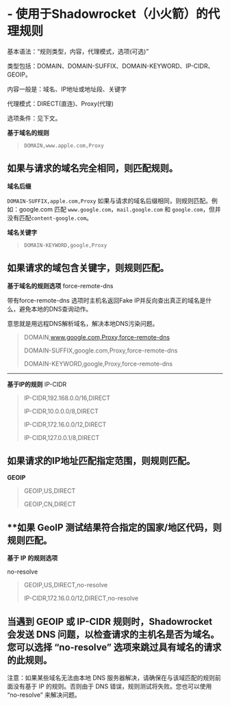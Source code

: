 # - 使用于Shadowrocket（小火箭）的代理规则

基本语法：“规则类型，内容，代理模式，选项(可选)”

类型包括：DOMAIN、DOMAIN-SUFFIX、DOMAIN-KEYWORD、IP-CIDR、GEOIP。

内容一般是：域名、IP地址或地址段、关键字

代理模式：DIRECT(直连)、Proxy(代理)

选项条件：见下文。

**基于域名的规则**

>`DOMAIN,www.apple.com,Proxy`

如果与请求的域名完全相同，则匹配规则。
----------------------------
**域名后缀**

`DOMAIN-SUFFIX,apple.com,Proxy`
如果与请求的域名后缀相同，则规则匹配。例如：google.com 匹配 `www.google.com`，`mail.google.com` 和 `google.com`，但并没有匹配`content-google.com`。

**域名关键字**

>`DOMAIN-KEYWORD,google,Proxy`

如果请求的域包含关键字，则规则匹配。
----------------------------
**基于域名的规则选项**
force-remote-dns

带有force-remote-dns 选项时主机名返回Fake IP并反向查出真正的域名是什么，避免本地的DNS查询动作。

意思就是用远程DNS解析域名，解决本地DNS污染问题。

>DOMAIN,www.google.com,Proxy,force-remote-dns
>
>DOMAIN-SUFFIX,google.com,Proxy,force-remote-dns
>
>DOMAIN-KEYWORD,google,Proxy,force-remote-dns

----------------------------

**基于IP的规则**
IP-CIDR

>IP-CIDR,192.168.0.0/16,DIRECT
>
>IP-CIDR,10.0.0.0/8,DIRECT
>
>IP-CIDR,172.16.0.0/12,DIRECT
>
>IP-CIDR,127.0.0.1/8,DIRECT

如果请求的IP地址匹配指定范围，则规则匹配。
----------------------------
**GEOIP**

>GEOIP,US,DIRECT
>
>GEOIP,CN,DIRECT

**如果 GeoIP 测试结果符合指定的国家/地区代码，则规则匹配。
----------------------------
**基于 IP 的规则选项**

no-resolve

>GEOIP,US,DIRECT,no-resolve
>
>IP-CIDR,172.16.0.0/12,DIRECT,no-resolve

当遇到 GEOIP 或 IP-CIDR 规则时，Shadowrocket 会发送 DNS 问题，以检查请求的主机名是否为域名。您可以选择 “no-resolve” 选项来跳过具有域名的请求的此规则。
----------------------------
注意：如果某些域名无法由本地 DNS 服务器解决，请确保在与该域匹配的规则前面没有基于 IP 的规则。否则由于 DNS 错误，规则测试将失败。您也可以使用 “no-resolve” 来解决问题。
